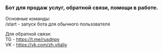 ### Бот для продаж услуг, обратной связи, помощи в работе.

Основные команды:\
/start - запуск бота для обычного пользователя


Для обратной связи:\
TG - https://t.me/rusdnpy \
VK - https://vk.com/zh.vitaliy